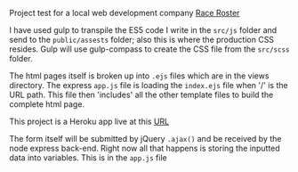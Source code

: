 Project test for a local web development company [Race Roster](https://raceroster.com/) 

I have used gulp to transpile the ES5 code I write in the `src/js` folder and send to the `public/assests` folder; also this is where the production CSS resides. Gulp will use gulp-compass to create the CSS file from the `src/scss` folder.

The html pages itself is broken up into `.ejs` files which are in the views directory. The express `app.js` file is loading the `index.ejs` file when '/' is the URL path. This file then 'includes' all the other template files to build the complete html page.

This project is a Heroku app live at this [URL](https://still-citadel-6064.herokuapp.com/)

The form itself will be submitted by jQuery `.ajax()` and be received by the node express back-end. Right now all that happens is storing the inputted data into variables. This is in the `app.js` file